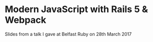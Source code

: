 # Modern JavaScript with Rails 5 & Webpack

Slides from a talk I gave at Belfast Ruby on 28th March 2017

